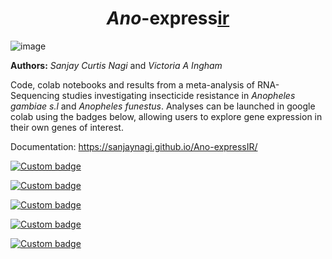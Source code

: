 <h1 align="center">
  <i>Ano</i>-express<ins>ir</ins>
</h1>

![image](https://raw.githubusercontent.com/sanjaynagi/ano-expressir/main/docs/logo.png)

**Authors:**
*Sanjay Curtis Nagi* and *Victoria A Ingham*

Code, colab notebooks and results from a meta-analysis of RNA-Sequencing studies investigating insecticide resistance in *Anopheles gambiae s.l* and *Anopheles funestus*. Analyses can be launched in google colab using the badges below, allowing users to explore gene expression in their own genes of interest.

Documentation: https://sanjaynagi.github.io/Ano-expressIR/


[![Custom badge](https://img.shields.io/endpoint?color=gold&logo=Google%20Colab&url=https%3A%2F%2Fraw.githubusercontent.com%2Fsanjaynagi%2Fano-expressir%2Fmain%2Fgraphics%2Fbadge-expression.json)](https://colab.research.google.com/github/sanjaynagi/ano-expressir/blob/main/workflow/notebooks/plot-gene-expression.ipynb)   

[![Custom badge](https://img.shields.io/endpoint?color=turqoise&logo=Google%20Colab&url=https%3A%2F%2Fraw.githubusercontent.com%2Fsanjaynagi%2Fano-expressir%2Fmain%2Fgraphics%2Fbadge-families.json)](https://colab.research.google.com/github/sanjaynagi/ano-expressir/blob/main/workflow/notebooks/plot-families-expression.ipynb)  

[![Custom badge](https://img.shields.io/endpoint?color=black&logo=Google%20Colab&url=https%3A%2F%2Fraw.githubusercontent.com%2Fsanjaynagi%2Fano-expressir%2Fmain%2Fgraphics%2Fbadge-candidates.json)](https://colab.research.google.com/github/sanjaynagi/ano-expressir/blob/main/workflow/notebooks/expression-candidates.ipynb)  

[![Custom badge](https://img.shields.io/endpoint?color=skyblue&logo=Google%20Colab&url=https%3A%2F%2Fraw.githubusercontent.com%2Fsanjaynagi%2Fano-expressir%2Fmain%2Fgraphics%2Fbadge-enrichment.json)](https://colab.research.google.com/github/sanjaynagi/ano-expressir/blob/main/workflow/notebooks/enrichment.ipynb)  

[![Custom badge](https://img.shields.io/endpoint?color=maroon&logo=Google%20Colab&url=https%3A%2F%2Fraw.githubusercontent.com%2Fsanjaynagi%2Fano-expressir%2Fmain%2Fgraphics%2Fbadge-heatmaps.json)](https://colab.research.google.com/github/sanjaynagi/ano-expressir/blob/main/workflow/notebooks/misc/cluster-heatmaps-16-12-22.ipynb)  

